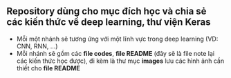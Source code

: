 ## Repository dùng cho mục đích học và chia sẻ các kiến thức về deep learning, thư viện Keras

- Mỗi một nhánh sẽ tương ứng với một lĩnh vực trong deep learning (VD: CNN, RNN, ...)
- Mỗi nhánh sẽ gồm các **file codes**, **file README** (đây sẽ là file note lại các kiến thức học được), đi kèm là thư mục **images** lưu các hình ảnh cần thiết cho **file README**
